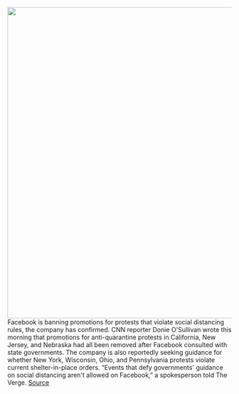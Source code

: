<img src='https://cdn.vox-cdn.com/thumbor/7pRedrR2FL7k3g3-e1ZesABkxFs=/0x0:6720x4480/1200x800/filters:focal(2823x1703:3897x2777)/cdn.vox-cdn.com/uploads/chorus_image/image/66679046/1210050159.jpg.0.jpg' width='700px' /><br/>
Facebook is banning promotions for protests that violate social distancing rules, the company has confirmed. CNN reporter Donie O'Sullivan wrote this morning that promotions for anti-quarantine protests in California, New Jersey, and Nebraska had all been removed after Facebook consulted with state governments. The company is also reportedly seeking guidance for whether New York, Wisconsin, Ohio, and Pennsylvania protests violate current shelter-in-place orders. “Events that defy governments' guidance on social distancing aren't allowed on Facebook,” a spokesperson told The Verge.
<a href='https://www.theverge.com/2020/4/20/21228036/facebook-ban-event-protest-misinformation-government-social-distancing'> Source <a/>